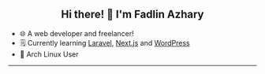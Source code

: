 <div align="center">
  
## Hi there! 👋 I'm Fadlin Azhary

</div>

- 🌐 A web developer and freelancer!
- 🗒️ Currently learning [Laravel](https://laravel.com), [Next.js](https://nextjs.org/) and [WordPress](https://wordpress.org/)
- 🐧 Arch Linux User

<hr>

